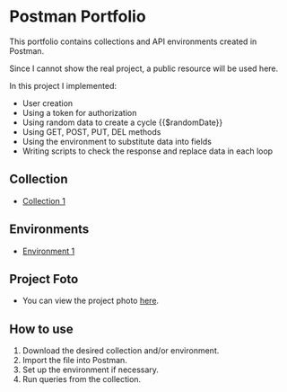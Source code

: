 # Postman Portfolio

This portfolio contains collections and API environments created in Postman.

Since I cannot show the real project, a public resource will be used here.

In this project I implemented:
- User creation
- Using a token for authorization
- Using random data to create a cycle {{$randomDate}}
- Using GET, POST, PUT, DEL methods
- Using the environment to substitute data into fields
- Writing scripts to check the response and replace data in each loop


## Collection

- [Collection 1](collections/Dummy.postman_collection.json)


## Environments

- [Environment 1](environments/DummyAPI.postman_environment.json)

## Project Foto
- You can view the project photo [here](https://drive.google.com/uc?export=view&id=1d3CMMJc_0MQ3H5FAAPaL0dVDJvBJDmS7).


## How to use

1. Download the desired collection and/or environment.
2. Import the file into Postman.
3. Set up the environment if necessary.
4. Run queries from the collection.